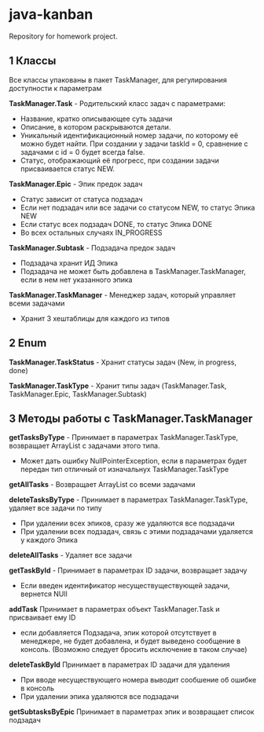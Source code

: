 # java-kanban
Repository for homework project.
## 1 Классы
Все классы упакованы в пакет TaskManager, для регулирования доступности к параметрам

**TaskManager.Task** - Родительский класс задач с параметрами:
- Название, кратко описывающее суть задачи
- Описание, в котором раскрываются детали.
- Уникальный идентификационный номер задачи, по которому её можно будет найти. При создании у задачи taskId = 0,
сравнение с задачами с id = 0 будет всегда false.
- Статус, отображающий её прогресс, при создании задачи присваивается статус NEW.

**TaskManager.Epic** - Эпик предок задач
- Статус зависит от статуса подзадач
- Если нет подзадач или все задачи со статусом NEW, то статус Эпика NEW
- Если статус всех подзадач DONE, то статус Эпика DONE
- Во всех остальных случаях IN_PROGRESS

**TaskManager.Subtask** - Подзадача предок задач
- Подзадача хранит ИД Эпика
- Подзадача не может быть добавлена в TaskManager.TaskManager, если в нем нет указанного эпика

**TaskManager.TaskManager** - Менеджер задач, который управляет всеми задачами
- Хранит 3 хештаблицы для каждого из типов

## 2 Enum
**TaskManager.TaskStatus** - Хранит статусы задач (New, in progress, done)

**TaskManager.TaskType** - Хранит типы задач (TaskManager.Task, TaskManager.Epic, TaskManager.Subtask)

## 3 Методы работы с TaskManager.TaskManager
**getTasksByType** - Принимает в параметрах TaskManager.TaskType, возвращает ArrayList с задачами этого типа.
- Может дать ошибку NullPointerException, если в параметрах будет передан тип отличный от изначальнух TaskManager.TaskType

**getAllTasks** - Возвращает ArrayList со всеми задачами

**deleteTasksByType** - Принимает в параметрах TaskManager.TaskType, удаляет все задачи по типу
- При удалении всех эпиков, сразу же удаляются все подзадачи
- При удалении всех подзадач, связь с этими подзадачами удаляется у каждого Эпика

**deleteAllTasks** - Удаляет все задачи

**getTaskById** - Принимает в параметрах ID задачи, возвращает задачу 
- Если введен идентификатор несуществуществующей задачи, вернется NUll

**addTask** Принимает в параметрах объект TaskManager.Task и присваивает ему ID
- если добавляется Подзадача, эпик которой отсутствует в менеджере, не будет добавлена, и будет выведено сообщение
в консоль. (Возможно следует бросить исключение в таком случае)

**deleteTaskById** Принимает в параметрах ID задачи для удаления
- При вводе несуществующего номера выводит сообшение об ошибке в консоль
- При удалении эпика удаляются все подзадачи

**getSubtasksByEpic** Принимает в параметрах эпик и возвращает список подзадач